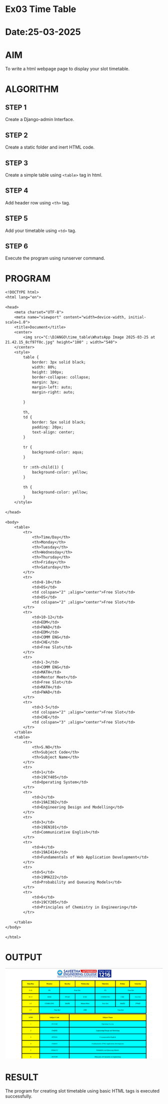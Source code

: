 # Ex03 Time Table
# Date:25-03-2025
# AIM
To write a html webpage page to display your slot timetable.

# ALGORITHM
## STEP 1
Create a Django-admin Interface.

## STEP 2
Create a static folder and inert HTML code.

## STEP 3
Create a simple table using `<table>` tag in html.

## STEP 4
Add header row using `<th>` tag.

## STEP 5
Add your timetable using `<td>` tag.

## STEP 6
Execute the program using runserver command.

# PROGRAM
~~~
<!DOCTYPE html>
<html lang="en">

<head>
    <meta charset="UTF-8">
    <meta name="viewport" content="width=device-width, initial-scale=1.0">
    <title>Document</title>
    <center>
        <img src="C:\DJANGO\time_table\WhatsApp Image 2025-03-25 at 21.42.15_8cf97f0c.jpg" height="100" ; width="540">
    </center>
    <style>
        table {
            border: 3px solid black;
            width: 80%;
            height: 100px;
            border-collapse: collapse;
            margin: 3px;
            margin-left: auto;
            margin-right: auto;

        }

        th,
        td {
            border: 5px solid black;
            padding: 20px;
            text-align: center;
        }

        tr {
            background-color: aqua;
        }

        tr :nth-child(1) {
            background-color: yellow;
        }

        th {
            background-color: yellow;
        }
    </style>

</head>

<body>
    <table>
        <tr>
            <th>Time/Day</th>
            <th>Monday</th>
            <th>Tuesday</th>
            <th>Wednesday</th>
            <th>Thursday</th>
            <th>Friday</th>
            <th>Saturday</th>
        </tr>
        <tr>
            <td>8-10</td>
            <td>OS</td>
            <td colspan="2" ;align="center">Free Slot</td>
            <td>OS</td>
            <td colspan="2" ;align="center">Free Slot</td>
        </tr>
        <tr>
            <td>10-12</td>
            <td>EDM</td>
            <td>FWAD</td>
            <td>EDM</td>
            <td>COMM ENG</td>
            <td>CHE</td>
            <td>Free Slot</td>
        </tr>
        <tr>
            <td>1-3</td>
            <td>COMM ENG</td>
            <td>MATH</td>
            <td>Mentor Meet</td>
            <td>Free Slot</td>
            <td>MATH</td>
            <td>FWAD</td>
        </tr>
        <tr>
            <td>3-5</td>
            <td colspan="2" ;align="center">Free Slot</td>
            <td>CHE</td>
            <td colspan="3" ;align="center">Free Slot</td>
        </tr>
    </table>
    <table>
        <tr>
            <th>S.NO</th>
            <th>Subject Code</th>
            <th>Subject Name</th>
        </tr>
        <tr>
            <td>1</td>
            <td>19CY405</td>
            <td>Operating System</td>
        </tr>
        <tr>
            <td>2</td>
            <td>19AI302</td>
            <td>Engineering Design and Modelling</td>
        </tr>
        <tr>
            <td>3</td>
            <td>19EN101</td>
            <td>Communicative English</td>
        </tr>
        <tr>
            <td>4</td>
            <td>19AI414</td>
            <td>Fundamentals of Web Application Development</td>
        </tr>
        <tr>
            <td>5</td>
            <td>19MA222</td>
            <td>Probability and Queueing Models</td>
        </tr>
        <tr>
            <td>6</td>
            <td>19CY205</td>
            <td>Principles of Chemistry in Engineering</td>
        </tr>

    </table>
</body>

</html>
~~~
# OUTPUT
![alt text](<Screenshot 2025-03-25 225410.png>)
# RESULT
The program for creating slot timetable using basic HTML tags is executed successfully.
